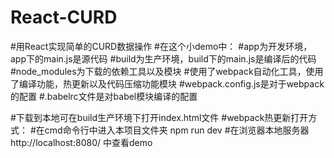 # React-CURD
#用React实现简单的CURD数据操作
#在这个小demo中：
#app为开发环境，app下的main.js是源代码
#build为生产环境，build下的main.js是编译后的代码
#node_modules为下载的依赖工具以及模块
#使用了webpack自动化工具，使用了编译功能，热更新以及代码压缩功能模块
#webpack.config.js是对于webpack的配置
#.babelrc文件是对babel模块编译的配置


#下载到本地可在build生产环境下打开index.html文件
#webpack热更新打开方式：
#在cmd命令行中进入本项目文件夹   npm run dev 
#在浏览器本地服务器 http://localhost:8080/  中查看demo


